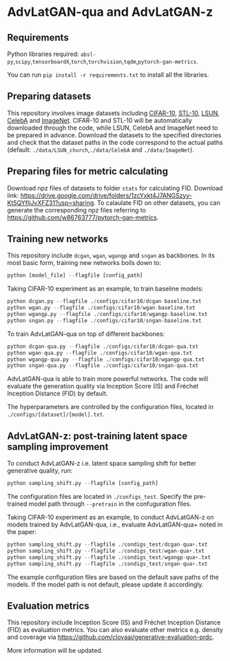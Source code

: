 # AdvLatGAN-qua and AdvLatGAN-z
## Requirements

Python libraries required: `absl-py`,`scipy`,`tensorboardX`,`torch`,`torchvision`,`tqdm`,`pytorch-gan-metrics`.

You can run `pip install -r requirements.txt` to install all the libraries.

Preparing datasets
---

This repository involves image datasets including [CIFAR-10](https://www.cs.toronto.edu/~kriz/cifar.html), [STL-10](https://cs.stanford.edu/~acoates/stl10/), [LSUN](https://www.yf.io/p/lsun), [CelebA](https://mmlab.ie.cuhk.edu.hk/projects/CelebA.html) and [ImageNet](https://www.image-net.org).  CIFAR-10 and STL-10 will be automatically downloaded through the code, while LSUN, CelebA and ImageNet need to be prepared in advance. Download the datasets to the specified directories and check that the dataset paths in the code correspond to the actual paths (default: `./data/LSUN_church`,`./data/CelebA` and `./data/ImageNet`).

## Preparing files for metric calculating

Download npz files of datasets to folder `stats` for calculating FID. Download link: https://drive.google.com/drive/folders/1zcYxkt4J7ANGSzyy-Kt5QYfIjJvXFZ31?usp=sharing. To calaulate FID on other datasets, you can generate the corresponding npz files referring to https://github.com/w86763777/pytorch-gan-metrics.

## Training new networks

This repository include `dcgan`, `wgan`, `wgangp` and `sngan` as backbones. In its most basic form, training new networks boils down to:

```python
python [model_file] --flagfile [config_path]
```

Taking CIFAR-10 experiment as an example, to train baseline models:

```python
python dcgan.py --flagfile ./configs/cifar10/dcgan-baseline.txt
python wgan.py --flagfile ./configs/cifar10/wgan-baseline.txt
python wgangp.py --flagfile ./configs/cifar10/wgangp-baseline.txt
python sngan.py --flagfile ./configs/cifar10/sngan-baseline.txt
```

To train AdvLatGAN-qua on top of different backbones:

```python
python dcgan-qua.py --flagfile ./configs/cifar10/dcgan-qua.txt
python wgan-qua.py --flagfile ./configs/cifar10/wgan-qua.txt
python wgangp-qua.py --flagfile ./configs/cifar10/wgangp-qua.txt
python sngan-qua.py --flagfile ./configs/cifar10/sngan-qua.txt
```

AdvLatGAN-qua is able to train more powerful networks. The code will evaluate the generation quality via Inception Score (IS) and Fréchet Inception Distance (FID) by default.

The hyperparameters are controlled by the configuration files, located in `./configs/[dataset]/[model].txt`.

## AdvLatGAN-z: post-training latent space sampling improvement

To conduct AdvLatGAN-z i.e. latent space sampling shift for better generative quality, run:

```python
python sampling_shift.py --flagfile [config_path]
```

The configuration files are located in `./configs_test`. Specify the pre-trained model path through `--pretrain` in the confuguration files.

Taking CIFAR-10 experiment as an example, to conduct AdvLatGAN-z on models trained by AdvLatGAN-qua, i.e., evaluate AdvLatGAN-qua+ noted in the paper:

```python
python sampling_shift.py --flagfile ./condigs_test/dcgan-qua+.txt
python sampling_shift.py --flagfile ./condigs_test/wgan-qua+.txt
python sampling_shift.py --flagfile ./condigs_test/wgangp-qua+.txt
python sampling_shift.py --flagfile ./condigs_test/sngan-qua+.txt
```

The example configuration files are based on the default save paths of the models. If the model path is not default, please update it accordingly.

## Evaluation metrics

This repository include Inception Score (IS) and Fréchet Inception Distance (FID) as evaluation metrics. You can also evaluate other metrics e.g. density and coverage via https://github.com/clovaai/generative-evaluation-prdc.

More information will be updated.
